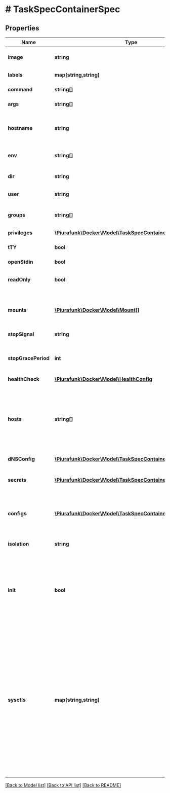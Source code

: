 # # TaskSpecContainerSpec

## Properties

Name | Type | Description | Notes
------------ | ------------- | ------------- | -------------
**image** | **string** | The image name to use for the container | [optional] 
**labels** | **map[string,string]** | User-defined key/value data. | [optional] 
**command** | **string[]** | The command to be run in the image. | [optional] 
**args** | **string[]** | Arguments to the command. | [optional] 
**hostname** | **string** | The hostname to use for the container, as a valid RFC 1123 hostname. | [optional] 
**env** | **string[]** | A list of environment variables in the form &#x60;VAR&#x3D;value&#x60;. | [optional] 
**dir** | **string** | The working directory for commands to run in. | [optional] 
**user** | **string** | The user inside the container. | [optional] 
**groups** | **string[]** | A list of additional groups that the container process will run as. | [optional] 
**privileges** | [**\Piurafunk\Docker\Model\TaskSpecContainerSpecPrivileges**](TaskSpecContainerSpecPrivileges.md) |  | [optional] 
**tTY** | **bool** | Whether a pseudo-TTY should be allocated. | [optional] 
**openStdin** | **bool** | Open &#x60;stdin&#x60; | [optional] 
**readOnly** | **bool** | Mount the container&#39;s root filesystem as read only. | [optional] 
**mounts** | [**\Piurafunk\Docker\Model\Mount[]**](Mount.md) | Specification for mounts to be added to containers created as part of the service. | [optional] 
**stopSignal** | **string** | Signal to stop the container. | [optional] 
**stopGracePeriod** | **int** | Amount of time to wait for the container to terminate before forcefully killing it. | [optional] 
**healthCheck** | [**\Piurafunk\Docker\Model\HealthConfig**](HealthConfig.md) |  | [optional] 
**hosts** | **string[]** | A list of hostname/IP mappings to add to the container&#39;s &#x60;hosts&#x60; file. The format of extra hosts is specified in the [hosts(5)](http://man7.org/linux/man-pages/man5/hosts.5.html) man page:      IP_address canonical_hostname [aliases...] | [optional] 
**dNSConfig** | [**\Piurafunk\Docker\Model\TaskSpecContainerSpecDNSConfig**](TaskSpecContainerSpecDNSConfig.md) |  | [optional] 
**secrets** | [**\Piurafunk\Docker\Model\TaskSpecContainerSpecSecrets[]**](TaskSpecContainerSpecSecrets.md) | Secrets contains references to zero or more secrets that will be exposed to the service. | [optional] 
**configs** | [**\Piurafunk\Docker\Model\TaskSpecContainerSpecConfigs[]**](TaskSpecContainerSpecConfigs.md) | Configs contains references to zero or more configs that will be exposed to the service. | [optional] 
**isolation** | **string** | Isolation technology of the containers running the service. (Windows only) | [optional] 
**init** | **bool** | Run an init inside the container that forwards signals and reaps processes. This field is omitted if empty, and the default (as configured on the daemon) is used. | [optional] 
**sysctls** | **map[string,string]** | Set kernel namedspaced parameters (sysctls) in the container. The Sysctls option on services accepts the same sysctls as the are supported on containers. Note that while the same sysctls are supported, no guarantees or checks are made about their suitability for a clustered environment, and it&#39;s up to the user to determine whether a given sysctl will work properly in a Service. | [optional] 

[[Back to Model list]](../../README.md#documentation-for-models) [[Back to API list]](../../README.md#documentation-for-api-endpoints) [[Back to README]](../../README.md)


